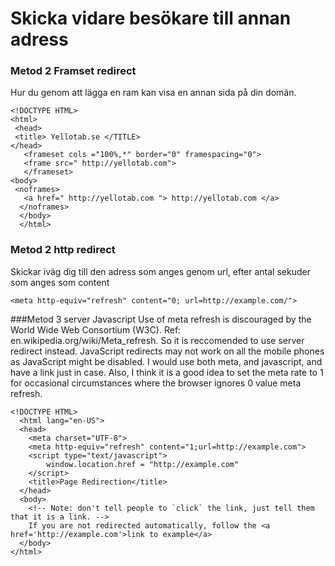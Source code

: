 Skicka vidare besökare till annan adress
========

### Metod 2 Framset redirect
 Hur du genom att lägga en ram kan visa en annan sida på din domän. 
 

     
    <!DOCTYPE HTML>  
    <html>
     <head>
     <title> Yellotab.se </TITLE>
    </head>
       <frameset cols ="100%,*" border="0" framespacing="0">
       <frame src=" http://yellotab.com">
       </frameset>
    <body>
     <noframes>
       <a href=" http://yellotab.com "> http://yellotab.com </a>
      </noframes>
      </body>
      </html>

### Metod 2 http redirect
Skickar iväg dig till den adress som anges genom url, efter antal sekuder som anges som content

    <meta http-equiv="refresh" content="0; url=http://example.com/"> 




###Metod 3 server Javascript
Use of meta refresh is discouraged by the World Wide Web Consortium (W3C). Ref: en.wikipedia.org/wiki/Meta_refresh. So it is reccomended to use server redirect instead. JavaScript redirects may not work on all the mobile phones as JavaScript might be disabled.
I would use both meta, and javascript, and have a link just in case. Also, I think it is a good idea to set the meta rate to 1 for occasional circumstances where the browser ignores 0 value meta refresh.

    <!DOCTYPE HTML>
      <html lang="en-US">
      <head>
        <meta charset="UTF-8">
        <meta http-equiv="refresh" content="1;url=http://example.com">
        <script type="text/javascript">
            window.location.href = "http://example.com"
        </script>
        <title>Page Redirection</title>
      </head>
      <body>
        <!-- Note: don't tell people to `click` the link, just tell them that it is a link. -->
        If you are not redirected automatically, follow the <a href='http://example.com'>link to example</a>
      </body>
    </html>
